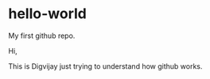 # hello-world
My first github repo.


Hi,

This is Digvijay just trying to understand how github works.
